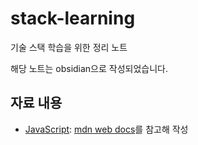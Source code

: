 # stack-learning
기술 스택 학습을 위한 정리 노트

해당 노트는 obsidian으로 작성되었습니다. 
## 자료 내용

+ <a href="https://github.com/yuchem2/stack-learning/tree/main/JavaScript">JavaScript</a>: <a href="https://developer.mozilla.org/en-US/">mdn web docs</a>를 참고해 작성